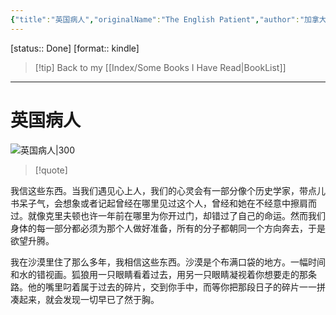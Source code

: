 ```yaml
---
{"title":"英国病人","originalName":"The English Patient","author":"加拿大 迈克尔·翁达杰","transAuthor":"丁骏","publisher":"人民文学出版社","rating":8.6,"RelatedBooks":"遥望,猫桌,身着狮皮,战时灯火,过于喧嚣的孤独,海风中失落的血色馈赠,霍乱时期的爱情,午夜之子,占有,星辰时刻","ISBN":9787020091317,"type":"ReadNote","link":"https://book.douban.com/subject/10583075","cover":"https://img1.doubanio.com/view/subject/l/public/s11184080.jpg","pages":304,"publishDate":"2012-10","EndDate":"2014-09","alias":null,"pageprogress":null,"banner_icon":"📖","banner":"https://img1.doubanio.com/view/subject/l/public/s11184080.jpg","dg-publish":true,"permalink":"/BookNotes/英国病人/","dgPassFrontmatter":true,"noteIcon":""}
---
```


[status:: Done]
[format:: kindle]

>[!tip] Back to my [[Index/Some Books I Have Read\|BookList]]

---
# 英国病人

![英国病人|300](https://img1.doubanio.com/view/subject/l/public/s11184080.jpg)

>[!quote]


我信这些东西。当我们遇见心上人，我们的心灵会有一部分像个历史学家，带点儿书呆子气，会想象或者记起曾经在哪里见过这个人，曾经和她在不经意中擦肩而过。就像克里夫顿也许一年前在哪里为你开过门，却错过了自己的命运。然而我们身体的每一部分都必须为那个人做好准备，所有的分子都朝同一个方向奔去，于是欲望升腾。 

我在沙漠里住了那么多年，我相信这些东西。沙漠是个布满口袋的地方。一幅时间和水的错视画。狐狼用一只眼睛看着过去，用另一只眼睛凝视着你想要走的那条路。他的嘴里叼着属于过去的碎片，交到你手中，而等你把那段日子的碎片一一拼凑起来，就会发现一切早已了然于胸。